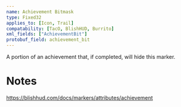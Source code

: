 ```yaml
---
name: Achievement Bitmask
type: Fixed32
applies_to: [Icon, Trail]
compatability: [TacO, BlishHUD, Burrito]
xml_fields: ["AchievementBit"]
protobuf_field: achievement_bit
---
```

A portion of an achievement that, if completed, will hide this marker.

Notes
=====

https://blishhud.com/docs/markers/attributes/achievement      
